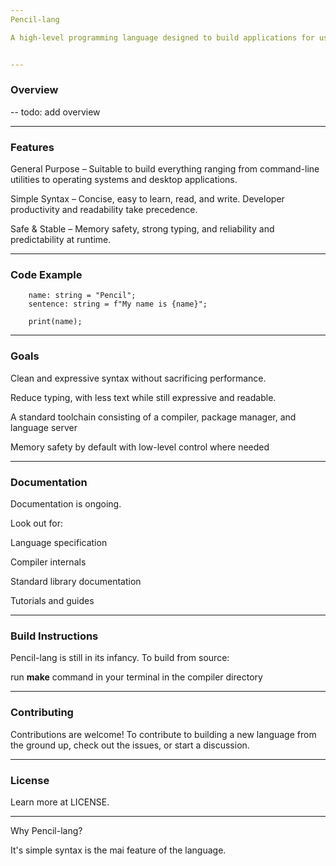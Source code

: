 ```yaml
--- 
Pencil-lang

A high-level programming language designed to build applications for users that fully utilize contemporary hardware. 


--- 
```


### Overview

-- todo: add overview

---
### Features

General Purpose – Suitable to build everything ranging from command-line utilities to operating systems and desktop applications.

Simple Syntax – Concise, easy to learn, read, and write. Developer productivity and readability take precedence.

Safe & Stable – Memory safety, strong typing, and reliability and predictability at runtime.


---
### Code Example

        name: string = "Pencil";
        sentence: string = f"My name is {name}";
            
        print(name);



---
### Goals

Clean and expressive syntax without sacrificing performance.

Reduce typing, with less text while still expressive and readable.

A standard toolchain consisting of a compiler, package manager, and language server

Memory safety by default with low-level control where needed


---

### Documentation

Documentation is ongoing.

Look out for:

Language specification

Compiler internals

Standard library documentation

Tutorials and guides


---

### Build Instructions

Pencil-lang is still in its infancy. To build from source:

run **make** command in your terminal in the compiler directory

---

### Contributing

Contributions are welcome! To contribute to building a new language from the ground up, check out the issues, or start a discussion.


---
### License

Learn more at LICENSE.


---
 Why Pencil-lang?

It's simple syntax is the mai  feature of the language.
